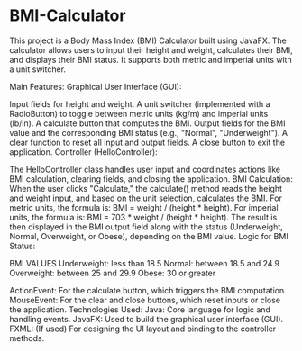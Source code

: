 # BMI-Calculator
This project is a Body Mass Index (BMI) Calculator built using JavaFX. The calculator allows users to input their height and weight, calculates their BMI, and displays their BMI status. It supports both metric and imperial units with a unit switcher.

Main Features:
Graphical User Interface (GUI):

Input fields for height and weight.
A unit switcher (implemented with a RadioButton) to toggle between metric units (kg/m) and imperial units (lb/in).
A calculate button that computes the BMI.
Output fields for the BMI value and the corresponding BMI status (e.g., "Normal", "Underweight").
A clear function to reset all input and output fields.
A close button to exit the application.
Controller (HelloController):

The HelloController class handles user input and coordinates actions like BMI calculation, clearing fields, and closing the application.
BMI Calculation:
When the user clicks "Calculate," the calculate() method reads the height and weight input, and based on the unit selection, calculates the BMI.
For metric units, the formula is: BMI = weight / (height * height).
For imperial units, the formula is: BMI = 703 * weight / (height * height).
The result is then displayed in the BMI output field along with the status (Underweight, Normal, Overweight, or Obese), depending on the BMI value.
Logic for BMI Status:

BMI VALUES
Underweight:	less than 18.5
Normal:	between 18.5 and 24.9
Overweight:	between 25 and 29.9
Obese:	30 or greater

ActionEvent: For the calculate button, which triggers the BMI computation.
MouseEvent: For the clear and close buttons, which reset inputs or close the application.
Technologies Used:
Java: Core language for logic and handling events.
JavaFX: Used to build the graphical user interface (GUI).
FXML: (If used) For designing the UI layout and binding to the controller methods.

